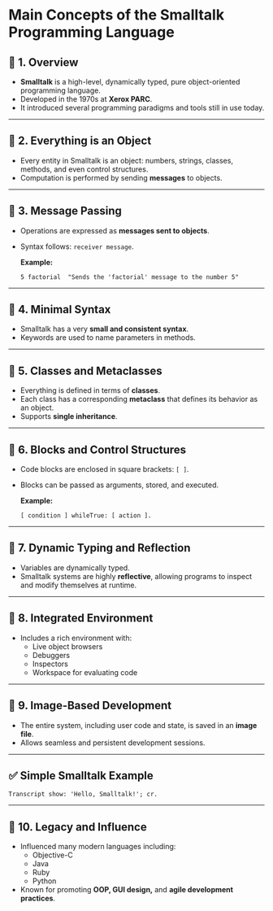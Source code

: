 # Main Concepts of the Smalltalk Programming Language

## 🔹 1. Overview
- **Smalltalk** is a high-level, dynamically typed, pure object-oriented programming language.
- Developed in the 1970s at **Xerox PARC**.
- It introduced several programming paradigms and tools still in use today.

---

## 🔹 2. Everything is an Object
- Every entity in Smalltalk is an object: numbers, strings, classes, methods, and even control structures.
- Computation is performed by sending **messages** to objects.

---

## 🔹 3. Message Passing
- Operations are expressed as **messages sent to objects**.
- Syntax follows: `receiver message`.

  **Example:**
  ```smalltalk
  5 factorial  "Sends the 'factorial' message to the number 5"
  ```

---

## 🔹 4. Minimal Syntax
- Smalltalk has a very **small and consistent syntax**.
- Keywords are used to name parameters in methods.

---

## 🔹 5. Classes and Metaclasses
- Everything is defined in terms of **classes**.
- Each class has a corresponding **metaclass** that defines its behavior as an object.
- Supports **single inheritance**.

---

## 🔹 6. Blocks and Control Structures
- Code blocks are enclosed in square brackets: `[ ]`.
- Blocks can be passed as arguments, stored, and executed.

  **Example:**
  ```smalltalk
  [ condition ] whileTrue: [ action ].
  ```

---

## 🔹 7. Dynamic Typing and Reflection
- Variables are dynamically typed.
- Smalltalk systems are highly **reflective**, allowing programs to inspect and modify themselves at runtime.

---

## 🔹 8. Integrated Environment
- Includes a rich environment with:
  - Live object browsers
  - Debuggers
  - Inspectors
  - Workspace for evaluating code

---

## 🔹 9. Image-Based Development
- The entire system, including user code and state, is saved in an **image file**.
- Allows seamless and persistent development sessions.

---

## ✅ Simple Smalltalk Example
```smalltalk
Transcript show: 'Hello, Smalltalk!'; cr.
```

---

## 🔹 10. Legacy and Influence
- Influenced many modern languages including:
  - Objective-C
  - Java
  - Ruby
  - Python
- Known for promoting **OOP, GUI design,** and **agile development practices**.

